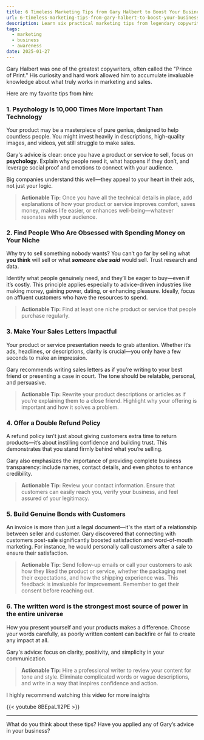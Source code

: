 ```yaml
---
title: 6 Timeless Marketing Tips from Gary Halbert to Boost Your Business
url: 6-timeless-marketing-tips-from-gary-halbert-to-boost-your-business
description: Learn six practical marketing tips from legendary copywriter Gary Halbert to improve your business and connect with your customers effectively.
tags:
  - marketing
  - business
  - awareness
date: 2025-01-27
---
```

Gary Halbert was one of the greatest copywriters, often called the "Prince of Print." His curiosity and hard work allowed him to accumulate invaluable knowledge about what truly works in marketing and sales.

Here are my favorite tips from him:

### 1. Psychology Is 10,000 Times More Important Than Technology

Your product may be a masterpiece of pure genius, designed to help countless people. You might invest heavily in descriptions, high-quality images, and videos, yet still struggle to make sales.

Gary's advice is clear: once you have a product or service to sell, focus on **psychology**. Explain why people need it, what happens if they don’t, and leverage social proof and emotions to connect with your audience.

Big companies understand this well—they appeal to your heart in their ads, not just your logic.

> **Actionable Tip:** Once you have all the technical details in place, add explanations of how your product or service improves comfort, saves money, makes life easier, or enhances well-being—whatever resonates with your audience.

### 2. Find People Who Are Obsessed with Spending Money on Your Niche

Why try to sell something nobody wants? You can’t go far by selling what **you think** will sell or what _**someone else said**_ would sell. Trust research and data.

Identify what people genuinely need, and they’ll be eager to buy—even if it’s costly. This principle applies especially to advice-driven industries like making money, gaining power, dating, or enhancing pleasure. Ideally, focus on affluent customers who have the resources to spend.

> **Actionable Tip:** Find at least one niche product or service that people purchase regularly.

### 3. Make Your Sales Letters Impactful

Your product or service presentation needs to grab attention. Whether it’s ads, headlines, or descriptions, clarity is crucial—you only have a few seconds to make an impression.

Gary recommends writing sales letters as if you’re writing to your best friend or presenting a case in court. The tone should be relatable, personal, and persuasive.

> **Actionable Tip:** Rewrite your product descriptions or articles as if you’re explaining them to a close friend. Highlight why your offering is important and how it solves a problem.

### 4. Offer a Double Refund Policy

A refund policy isn’t just about giving customers extra time to return products—it’s about instilling confidence and building trust. This demonstrates that you stand firmly behind what you’re selling.

Gary also emphasizes the importance of providing complete business transparency: include names, contact details, and even photos to enhance credibility.

> **Actionable Tip:** Review your contact information. Ensure that customers can easily reach you, verify your business, and feel assured of your legitimacy. 

### 5. Build Genuine Bonds with Customers

An invoice is more than just a legal document—it's the start of a relationship between seller and customer. Gary discovered that connecting with customers post-sale significantly boosted satisfaction and word-of-mouth marketing. For instance, he would personally call customers after a sale to ensure their satisfaction.

> **Actionable Tip:** Send follow-up emails or call your customers to ask how they liked the product or service, whether the packaging met their expectations, and how the shipping experience was. This feedback is invaluable for improvement. Remember to get their consent before reaching out.

### 6. The written word is the strongest most source of power in the entire universe

How you present yourself and your products makes a difference. Choose your words carefully, as poorly written content can backfire or fail to create any impact at all.

Gary's advice: focus on clarity, positivity, and simplicity in your communication.

> **Actionable Tip:** Hire a professional writer to review your content for tone and style. Eliminate complicated words or vague descriptions, and write in a way that inspires confidence and action.

I highly recommend watching this video for more insights

{{< youtube 8BEpaL1l2PE >}}

---

What do you think about these tips? Have you applied any of Gary’s advice in your business?

